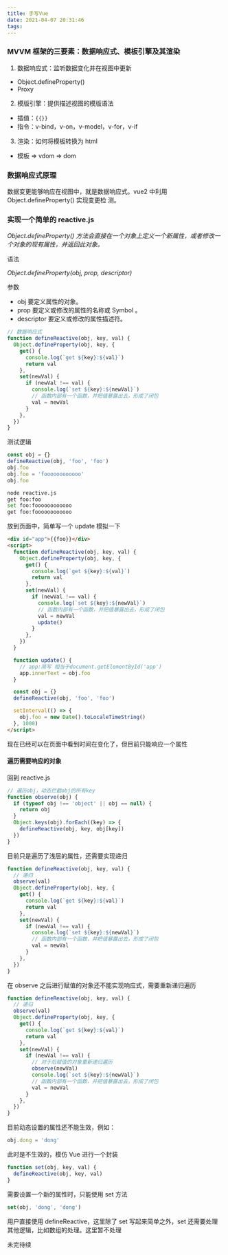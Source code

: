 ```yaml
---
title: 手写Vue
date: 2021-04-07 20:31:46
tags:
---
```


### MVVM 框架的三要素：数据响应式、模板引擎及其渲染

1. 数据响应式：监听数据变化并在视图中更新

- Object.defineProperty()
- Proxy

2. 模版引擎：提供描述视图的模版语法

- 插值：`{{}}`
- 指令：v-bind，v-on，v-model，v-for，v-if

3. 渲染：如何将模板转换为 html

- 模板 => vdom => dom

### 数据响应式原理

数据变更能够响应在视图中，就是数据响应式。vue2 中利⽤ Object.defineProperty() 实现变更检
测。

### 实现一个简单的 reactive.js

_Object.defineProperty() 方法会直接在一个对象上定义一个新属性，或者修改一个对象的现有属性，并返回此对象。_

语法

_Object.defineProperty(obj, prop, descriptor)_

参数

- obj
  要定义属性的对象。
- prop
  要定义或修改的属性的名称或 Symbol 。
- descriptor
  要定义或修改的属性描述符。

```js
// 数据响应式
function defineReactive(obj, key, val) {
  Object.defineProperty(obj, key, {
    get() {
      console.log(`get ${key}:${val}`)
      return val
    },
    set(newVal) {
      if (newVal !== val) {
        console.log(`set ${key}:${newVal}`)
        // 函数内部有一个函数，并把值暴露出去，形成了闭包
        val = newVal
      }
    },
  })
}
```

测试逻辑

```js
const obj = {}
defineReactive(obj, 'foo', 'foo')
obj.foo
obj.foo = 'foooooooooooo'
obj.foo
```

```bash
node reactive.js
get foo:foo
set foo:foooooooooooo
get foo:foooooooooooo
```

放到页面中，简单写一个 update 模拟一下

```html
<div id="app">{{foo}}</div>
<script>
  function defineReactive(obj, key, val) {
    Object.defineProperty(obj, key, {
      get() {
        console.log(`get ${key}:${val}`)
        return val
      },
      set(newVal) {
        if (newVal !== val) {
          console.log(`set ${key}:${newVal}`)
          // 函数内部有一个函数，并把值暴露出去，形成了闭包
          val = newVal
          update()
        }
      },
    })
  }

  function update() {
    // app:简写 相当于document.getElementById('app')
    app.innerText = obj.foo
  }

  const obj = {}
  defineReactive(obj, 'foo', 'foo')

  setInterval(() => {
    obj.foo = new Date().toLocaleTimeString()
  }, 1000)
</script>
```

现在已经可以在页面中看到时间在变化了，但目前只能响应一个属性

#### 遍历需要响应的对象

回到 reactive.js

```js
// 遍历obj，动态拦截obj的所有key
function observe(obj) {
  if (typeof obj !== 'object' || obj == null) {
    return obj
  }
  Object.keys(obj).forEach((key) => {
    defineReactive(obj, key, obj[key])
  })
}
```

目前只是遍历了浅层的属性，还需要实现递归

```js
function defineReactive(obj, key, val) {
  // 递归
  observe(val)
  Object.defineProperty(obj, key, {
    get() {
      console.log(`get ${key}:${val}`)
      return val
    },
    set(newVal) {
      if (newVal !== val) {
        console.log(`set ${key}:${newVal}`)
        // 函数内部有一个函数，并把值暴露出去，形成了闭包
        val = newVal
      }
    },
  })
}
```

在 observe 之后进行赋值的对象还不能实现响应式，需要重新递归遍历

```js
function defineReactive(obj, key, val) {
  // 递归
  observe(val)
  Object.defineProperty(obj, key, {
    get() {
      console.log(`get ${key}:${val}`)
      return val
    },
    set(newVal) {
      if (newVal !== val) {
        // 对于后赋值的对象重新递归遍历
        observe(newVal)
        console.log(`set ${key}:${newVal}`)
        // 函数内部有一个函数，并把值暴露出去，形成了闭包
        val = newVal
      }
    },
  })
}
```

目前动态设置的属性还不能生效，例如：

```js
obj.dong = 'dong'
```

此时是不生效的，模仿 Vue 进行一个封装

```js
function set(obj, key, val) {
  defineReactive(obj, key, val)
}
```

需要设置一个新的属性时，只能使用 set 方法

```js
set(obj, 'dong', 'dong')
```

用户直接使用 defineReactive，这里除了 set 写起来简单之外，set 还需要处理其他逻辑，比如数组的处理。这里暂不处理

未完待续
